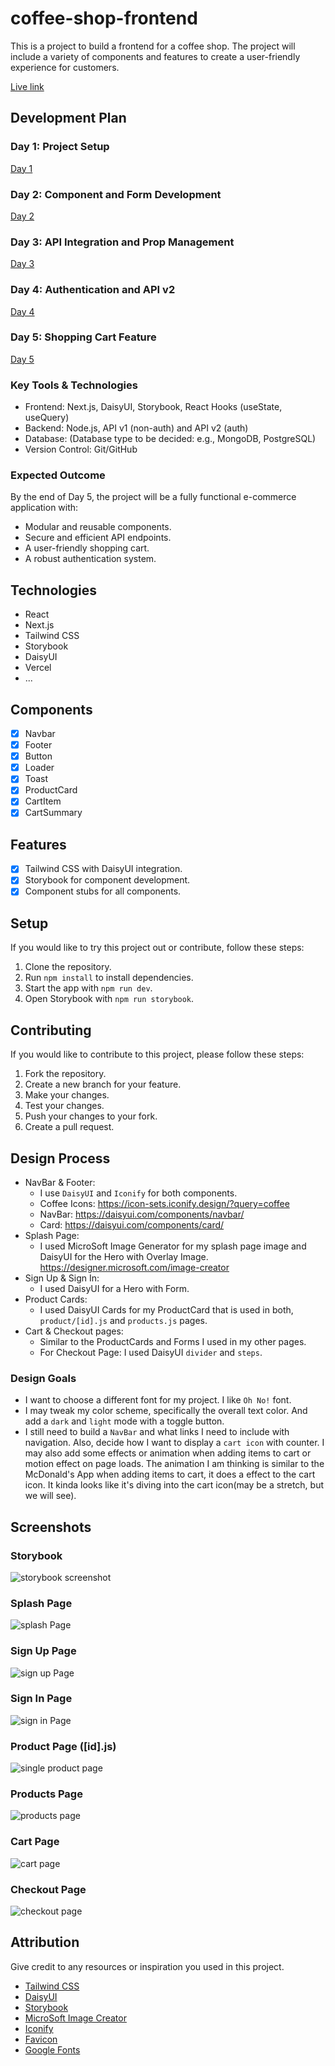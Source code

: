 # coffee-shop-frontend

This is a project to build a frontend for a coffee shop. The project will include a variety of components and features to create a user-friendly experience for customers.

[Live link](https://coffee-shop-frontend-eight.vercel.app/)

## Development Plan
### Day 1: Project Setup
[Day 1](day-1.md)
### Day 2: Component and Form Development
[Day 2](day-2.md)
### Day 3: API Integration and Prop Management
[Day 3](day-3.md)
### Day 4: Authentication and API v2
[Day 4](day-4.md)
### Day 5: Shopping Cart Feature
[Day 5](day-5.md)

### Key Tools & Technologies
- Frontend: Next.js, DaisyUI, Storybook, React Hooks (useState, useQuery)
- Backend: Node.js, API v1 (non-auth) and API v2 (auth)
- Database: (Database type to be decided: e.g., MongoDB, PostgreSQL)
- Version Control: Git/GitHub

### Expected Outcome
By the end of Day 5, the project will be a fully functional e-commerce application with:

- Modular and reusable components.
- Secure and efficient API endpoints.
- A user-friendly shopping cart.
- A robust authentication system.

## Technologies

- React
- Next.js
- Tailwind CSS
- Storybook
- DaisyUI
- Vercel
- ...

## Components

- [x] Navbar
- [x] Footer
- [x] Button
- [x] Loader
- [x] Toast
- [x] ProductCard
- [x] CartItem
- [x] CartSummary

## Features
- [x] Tailwind CSS with DaisyUI integration.
- [x] Storybook for component development.
- [x] Component stubs for all components.

## Setup
If you would like to try this project out or contribute, follow these steps:

1. Clone the repository.
2. Run `npm install` to install dependencies.
3. Start the app with `npm run dev`.
4. Open Storybook with `npm run storybook`.

## Contributing
If you would like to contribute to this project, please follow these steps:

1. Fork the repository.
2. Create a new branch for your feature.
3. Make your changes.
4. Test your changes.
5. Push your changes to your fork.
6. Create a pull request.

## Design Process
- NavBar & Footer:
    - I use `DaisyUI` and `Iconify` for both components.
    - Coffee Icons: <https://icon-sets.iconify.design/?query=coffee> 
    - NavBar: <https://daisyui.com/components/navbar/>
    - Card: <https://daisyui.com/components/card/>
- Splash Page:
    * I used MicroSoft Image Generator for my splash page image and DaisyUI for the Hero with Overlay Image. <https://designer.microsoft.com/image-creator>
- Sign Up & Sign In:
    * I used DaisyUI for a Hero with Form.
- Product Cards:
    * I used DaisyUI Cards for my ProductCard that is used in both, `product/[id].js` and `products.js` pages.
- Cart & Checkout pages:
    * Similar to the ProductCards and Forms I used in my other pages.
    * For Checkout Page: I used DaisyUI `divider` and `steps`.  
### Design Goals
- I want to choose a different font for my project. I like `Oh No!` font. 
- I may tweak my color scheme, specifically the overall text color. And add a `dark` and `light` mode with a toggle button. 
- I still need to build a `NavBar` and what links I need to include with navigation. Also, decide how I want to display a `cart icon` with counter. I may also add some effects or animation when adding items to cart or motion effect on page loads. The animation I am thinking is similar to the McDonald's App when adding items to cart, it does a effect to the cart icon. It kinda looks like it's diving into the cart icon(may be a stretch, but we will see).

## Screenshots

### Storybook
![storybook screenshot](</public/storybook1.png>)
### Splash Page
![splash Page](</public/splashPage.png>)
### Sign Up Page
![sign up Page](</public/signUpPage.png>)
### Sign In Page
![sign in Page](</public/signInPage.png>)
### Product Page ([id].js)
![single product page](</public/productPage.png>)
### Products Page
![products page](</public/productsPage.png>)
### Cart Page
![cart page](</public/cartPage.png>)
### Checkout Page
![checkout page](</public/checkoutPage.png>)

## Attribution

Give credit to any resources or inspiration you used in this project.

- [Tailwind CSS](https://tailwindcss.com/)
- [DaisyUI](https://daisyui.com/)
- [Storybook](https://storybook.js.org/)
- [MicroSoft Image Creator](https://designer.microsoft.com/image-creator)
- [Iconify](https://icon-sets.iconify.design/)
- [Favicon](https://favicon.io/)
- [Google Fonts](https://fonts.google.com/)












